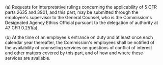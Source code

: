 (a) Requests for interpretative rulings concerning the applicability of 5 CFR parts 2635 and 3901, and this part, may be submitted through the employee's supervisor to the General Counsel, who is the Commission's Designated Agency Ethics Official pursuant to the delegation of authority at 47 CFR 0.251(a).

(b) At the time of an employee's entrance on duty and at least once each calendar year thereafter, the Commission's employees shall be notified of the availability of counseling services on questions of conflict of interest and other matters covered by this part, and of how and where these services are available.

